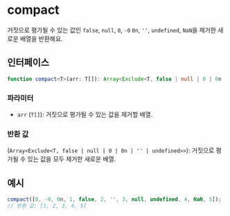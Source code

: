 # compact

거짓으로 평가될 수 있는 값인 `false`, `null`, `0`, `-0` `0n`, `''`, `undefined`, `NaN`을 제거한 새로운 배열을 반환해요.

## 인터페이스

```typescript
function compact<T>(arr: T[]): Array<Exclude<T, false | null | 0 | 0n | '' | undefined>>;
```

### 파라미터

- `arr` (`T[]`): 거짓으로 평가될 수 있는 값을 제거할 배열.

### 반환 값

(`Array<Exclude<T, false | null | 0 | 0n | '' | undefined>>`): 거짓으로 평가될 수 있는 값을 모두 제거한 새로운 배열.

## 예시

```typescript
compact([0, -0, 0n, 1, false, 2, '', 3, null, undefined, 4, NaN, 5]);
// 반환 값: [1, 2, 3, 4, 5]
```
